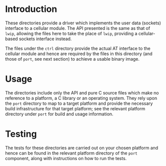 # Introduction
These directories provide a driver which implements the user data (sockets) interface to a cellular module.  The API presented is the same as that of `lwip`, allowing the files here to take the place of `lwip`, providing a cellular-based sockets interface instead. 

The files under the `ctrl` directory provide the actual AT interface to the cellular module and hence are required by the files in this directory (and those of `port`, see next section) to achieve a usable binary image.

# Usage
The directories include only the API and pure C source files which make no reference to a platform, a C library or an operating system.  They rely upon the `port` directory to map to a target platform and provide the necessary build infrastructure for that target platform; see the relevant platform directory under `port` for build and usage information.

# Testing
The tests for these directories are carried out on your chosen platform and hence can be found in the relevant platform directory of the `port` component, along with instructions on how to run the tests.